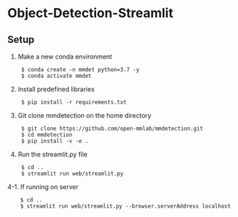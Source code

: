 # Object-Detection-Streamlit

## Setup

1. Make a new conda environment

        $ conda create -n mmdet python=3.7 -y
        $ conda activate mmdet

2. Install predefined libraries

        $ pip install -r requirements.txt

3. Git clone mmdetection on the home directory

        $ git clone https://github.com/open-mmlab/mmdetection.git
        $ cd mmdetection
        $ pip install -v -e .

4. Run the streamlit.py file

        $ cd ..
        $ streamlit run web/streamlit.py

4-1. If running on server

        $ cd ..
        $ streamlit run web/streamlit.py --browser.serverAddress localhost

